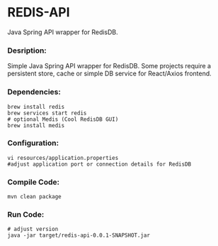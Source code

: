 # REDIS-API

Java Spring API wrapper for RedisDB.

### Desription:
Simple Java Spring API wrapper for RedisDB. Some projects require a persistent store, cache or simple DB service for React/Axios frontend.

### Dependencies:
```shell
brew install redis
brew services start redis
# optional Medis (Cool RedisDB GUI)
brew install medis
```

### Configuration:
```shell
vi resources/application.properties
#adjust application port or connection details for RedisDB
```

### Compile Code:
```shell
mvn clean package
```

### Run Code:
```shell
# adjust version
java -jar target/redis-api-0.0.1-SNAPSHOT.jar
```